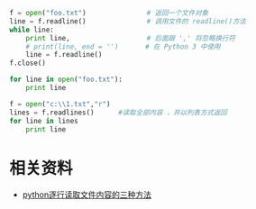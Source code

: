 


```python
f = open("foo.txt")               # 返回一个文件对象
line = f.readline()               # 调用文件的 readline()方法
while line:
    print line,                   # 后面跟 ',' 将忽略换行符
    # print(line, end = '')　     # 在 Python 3 中使用
    line = f.readline()
f.close()
```


```python
for line in open("foo.txt"):
    print line
```






```python
f = open("c:\\1.txt","r")
lines = f.readlines()      #读取全部内容 ，并以列表方式返回
for line in lines
    print line
```




# 相关资料

- [python逐行读取文件内容的三种方法](https://www.cnblogs.com/dingd/p/5775919.html)

